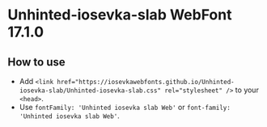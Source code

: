 # Unhinted-iosevka-slab WebFont 17.1.0

## How to use

- Add `<link href="https://iosevkawebfonts.github.io/Unhinted-iosevka-slab/Unhinted-iosevka-slab.css" rel="stylesheet" />` to your `<head>`.
- Use `fontFamily: 'Unhinted iosevka slab Web'` or `font-family: 'Unhinted iosevka slab Web'`.
